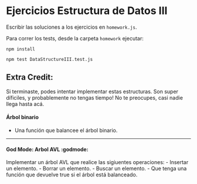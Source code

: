 # Ejercicios Estructura de Datos III

Escribir las soluciones a los ejercicios en `homework.js`.

Para correr los tests, desde la carpeta `homework` ejecutar:

```
npm install
```

```
npm test DataStructureIII.test.js
```

## Extra Credit:

Si terminaste, podes intentar implementar estas estructuras. Son super díficiles, y probablemente no tengas tiempo! No te preocupes, casi nadie llega hasta acá.

#### Árbol binario

- Una función que balancee el árbol binario.

---

#### God Mode: Arbol AVL :godmode:

Implementar un árbol AVL que realice las sigiuentes operaciones: - Insertar un elemento. - Borrar un elemento. - Buscar un elemento. - Que tenga una función que devuelve true si el árbol está balanceado.

